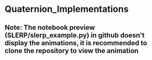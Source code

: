 ﻿# Quaternion_Implementations

## Note: The notebook preview (SLERP/slerp_example.py) in github doesn't display the animations, it is recommended to clone the repository to view the animation
